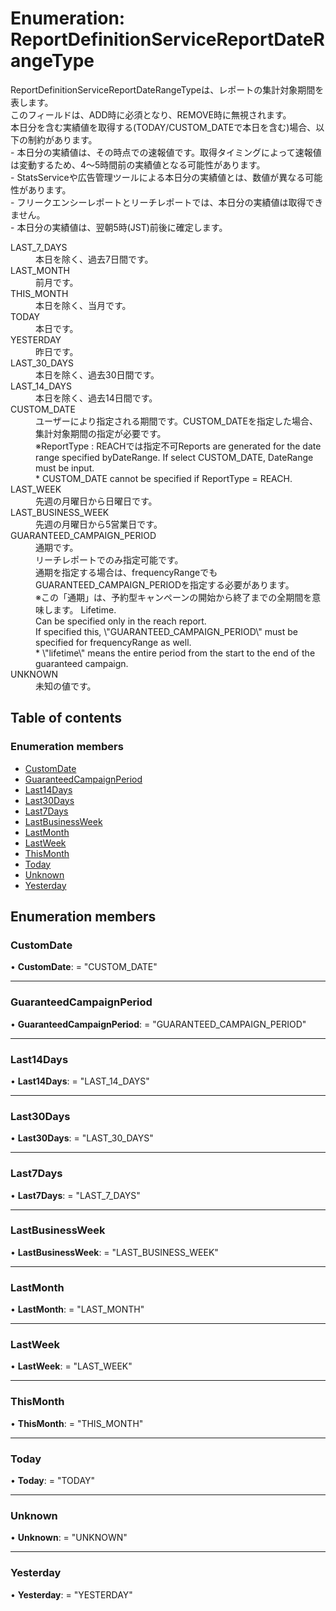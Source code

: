 # Enumeration: ReportDefinitionServiceReportDateRangeType


<div lang=\"ja\"> ReportDefinitionServiceReportDateRangeTypeは、レポートの集計対象期間を表します。<br> このフィールドは、ADD時に必須となり、REMOVE時に無視されます。<br> 本日分を含む実績値を取得する(TODAY/CUSTOM_DATEで本日を含む)場合、以下の制約があります。<br> - 本日分の実績値は、その時点での速報値です。取得タイミングによって速報値は変動するため、4〜5時間前の実績値となる可能性があります。<br> - StatsServiceや広告管理ツールによる本日分の実績値とは、数値が異なる可能性があります。<br> - フリークエンシーレポートとリーチレポートでは、本日分の実績値は取得できません。<br> - 本日分の実績値は、翌朝5時(JST)前後に確定します。<br> </div>  <dl class=term>   <dt class=\"term__item\">LAST_7_DAYS</dt>   <dd class=\"term__desc\"><span lang=\"ja\">本日を除く、過去7日間です。</span></dd>   <dt class=\"term__item\">LAST_MONTH</dt>   <dd class=\"term__desc\"><span lang=\"ja\">前月です。</span></dd>   <dt class=\"term__item\">THIS_MONTH</dt>   <dd class=\"term__desc\"><span lang=\"ja\">本日を除く、当月です。</span></dd>   <dt class=\"term__item\">TODAY</dt>   <dd class=\"term__desc\"><span lang=\"ja\">本日です。</span></dd>   <dt class=\"term__item\">YESTERDAY</dt>   <dd class=\"term__desc\"><span lang=\"ja\">昨日です。</span></dd>   <dt class=\"term__item\">LAST_30_DAYS</dt>   <dd class=\"term__desc\"><span lang=\"ja\">本日を除く、過去30日間です。</span></dd>   <dt class=\"term__item\">LAST_14_DAYS</dt>   <dd class=\"term__desc\"><span lang=\"ja\">本日を除く、過去14日間です。</span></dd>   <dt class=\"term__item\">CUSTOM_DATE</dt>   <dd class=\"term__desc\"><span lang=\"ja\">ユーザーにより指定される期間です。CUSTOM_DATEを指定した場合、集計対象期間の指定が必要です。<br>※ReportType : REACHでは指定不可</span><span lang=\"en\">Reports are generated for the date range specified byDateRange. If select CUSTOM_DATE, DateRange must be input.<br>* CUSTOM_DATE cannot be specified if ReportType = REACH.</span></dd>   <dt class=\"term__item\">LAST_WEEK</dt>   <dd class=\"term__desc\"><span lang=\"ja\">先週の月曜日から日曜日です。</span></dd>   <dt class=\"term__item\">LAST_BUSINESS_WEEK</dt>   <dd class=\"term__desc\"><span lang=\"ja\">先週の月曜日から5営業日です。</span></dd>   <dt class=\"term__item\">GUARANTEED_CAMPAIGN_PERIOD</dt>   <dd class=\"term__desc\">   <span lang=\"ja\">     通期です。<br>     リーチレポートでのみ指定可能です。<br>     通期を指定する場合は、frequencyRangeでもGUARANTEED_CAMPAIGN_PERIODを指定する必要があります。<br>     ※この「通期」は、予約型キャンペーンの開始から終了までの全期間を意味します。   </span>   <span lang=\"en\">     Lifetime.<br>     Can be specified only in the reach report.<br>     If specified this, \"GUARANTEED_CAMPAIGN_PERIOD\" must be specified for frequencyRange as well.<br>     * \"lifetime\" means the entire period from the start to the end of the guaranteed campaign.   </span> </dd>   <dt class=\"term__item\">UNKNOWN</dt>   <dd class=\"term__desc\"><span lang=\"ja\">未知の値です。</span></dd> </dl>

## Table of contents

### Enumeration members

- [CustomDate](reportdefinitionservicereportdaterangetype.md#customdate)
- [GuaranteedCampaignPeriod](reportdefinitionservicereportdaterangetype.md#guaranteedcampaignperiod)
- [Last14Days](reportdefinitionservicereportdaterangetype.md#last14days)
- [Last30Days](reportdefinitionservicereportdaterangetype.md#last30days)
- [Last7Days](reportdefinitionservicereportdaterangetype.md#last7days)
- [LastBusinessWeek](reportdefinitionservicereportdaterangetype.md#lastbusinessweek)
- [LastMonth](reportdefinitionservicereportdaterangetype.md#lastmonth)
- [LastWeek](reportdefinitionservicereportdaterangetype.md#lastweek)
- [ThisMonth](reportdefinitionservicereportdaterangetype.md#thismonth)
- [Today](reportdefinitionservicereportdaterangetype.md#today)
- [Unknown](reportdefinitionservicereportdaterangetype.md#unknown)
- [Yesterday](reportdefinitionservicereportdaterangetype.md#yesterday)

## Enumeration members

### CustomDate

• **CustomDate**: = "CUSTOM\_DATE"

___

### GuaranteedCampaignPeriod

• **GuaranteedCampaignPeriod**: = "GUARANTEED\_CAMPAIGN\_PERIOD"

___

### Last14Days

• **Last14Days**: = "LAST\_14\_DAYS"

___

### Last30Days

• **Last30Days**: = "LAST\_30\_DAYS"

___

### Last7Days

• **Last7Days**: = "LAST\_7\_DAYS"

___

### LastBusinessWeek

• **LastBusinessWeek**: = "LAST\_BUSINESS\_WEEK"

___

### LastMonth

• **LastMonth**: = "LAST\_MONTH"

___

### LastWeek

• **LastWeek**: = "LAST\_WEEK"

___

### ThisMonth

• **ThisMonth**: = "THIS\_MONTH"

___

### Today

• **Today**: = "TODAY"

___

### Unknown

• **Unknown**: = "UNKNOWN"

___

### Yesterday

• **Yesterday**: = "YESTERDAY"
